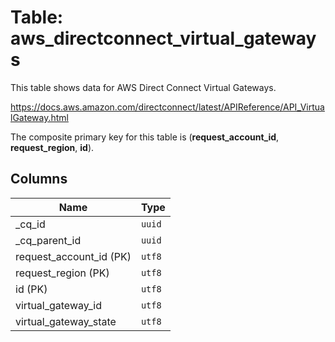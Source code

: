 # Table: aws_directconnect_virtual_gateways

This table shows data for AWS Direct Connect Virtual Gateways.

https://docs.aws.amazon.com/directconnect/latest/APIReference/API_VirtualGateway.html

The composite primary key for this table is (**request_account_id**, **request_region**, **id**).

## Columns

| Name          | Type          |
| ------------- | ------------- |
|_cq_id|`uuid`|
|_cq_parent_id|`uuid`|
|request_account_id (PK)|`utf8`|
|request_region (PK)|`utf8`|
|id (PK)|`utf8`|
|virtual_gateway_id|`utf8`|
|virtual_gateway_state|`utf8`|